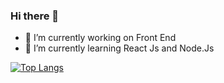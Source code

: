 ### Hi there 👋

- 🔭 I’m currently working on Front End
- 🌱 I’m currently learning React Js and Node.Js


[![Top Langs](https://github-readme-stats.vercel.app/api/top-langs/?username=raphaelnb&layout=compact)](https://github.com/raphaelnb/github-readme-stats)
